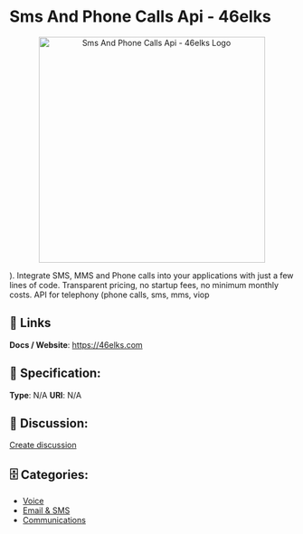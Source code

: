 # Sms And Phone Calls Api - 46elks
<p align="center">
    <img width="400" src="https://raw.githubusercontent.com/apis-list/apis-list/main/apis/sms-and-phone-calls-api-46elks/logo_256x256.png" alt="Sms And Phone Calls Api - 46elks Logo"/>
</p>

). Integrate SMS, MMS and Phone calls into your applications with just a few lines of code. Transparent pricing, no startup fees, no minimum monthly costs. API for telephony (phone calls, sms, mms, viop

##  🔗 Links
**Docs / Website**: https://46elks.com

## 🧬 Specification:
**Type**: N/A
**URI**: N/A

## 💬 Discussion:
[Create discussion](https://github.com/apis-list/apis-list/discussions/new)

## 🗄️ Categories:
- [Voice](https://github.com/apis-list/apis-list#voice)
- [Email & SMS](https://github.com/apis-list/apis-list#email--sms)
- [Communications](https://github.com/apis-list/apis-list#communications)










